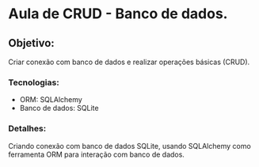 # Aula de CRUD - Banco de dados.

## Objetivo:
Criar conexão com banco de dados e realizar operações básicas (CRUD).

### Tecnologias:
- ORM: SQLAlchemy
- Banco de dados: SQLite

### Detalhes:
Criando conexão com banco de dados SQLite, usando SQLAlchemy como ferramenta ORM para interação com banco de dados.